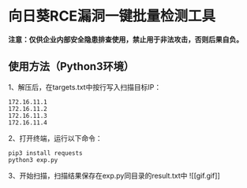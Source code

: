 # 向日葵RCE漏洞一键批量检测工具

**注意：仅供企业内部安全隐患排查使用，禁止用于非法攻击，否则后果自负。**

## 使用方法（Python3环境）
1、解压后，在targets.txt中按行写入扫描目标IP：
```
172.16.11.1
172.16.11.2
172.16.11.3
172.16.11.4

```

2、打开终端，运行以下命令：

```
pip3 install requests
python3 exp.py
```

3、开始扫描，扫描结果保存在exp.py同目录的result.txt中
![[gif.gif]]
